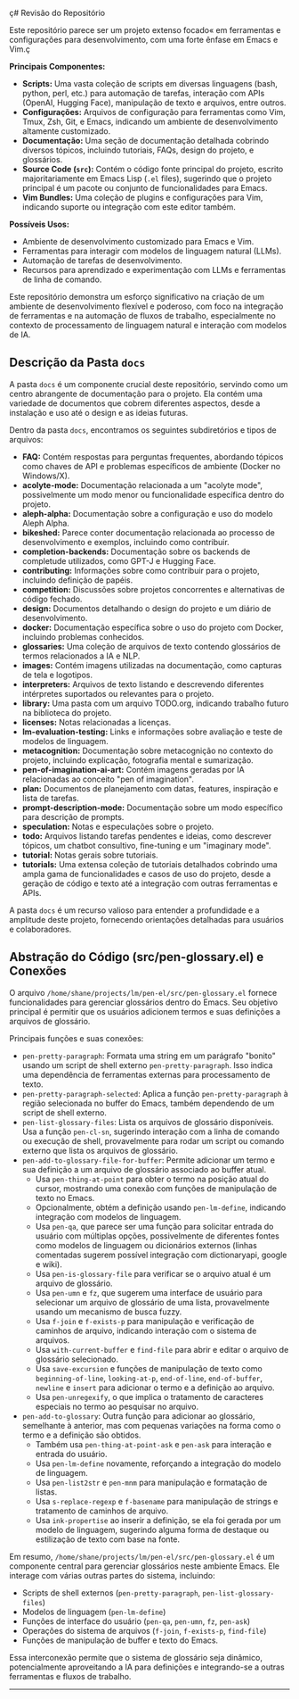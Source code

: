 ç# Revisão do Repositório

Este repositório parece ser um projeto extenso focado« em ferramentas e configurações para desenvolvimento, com uma forte ênfase em Emacs e Vim.ç

**Principais Componentes:**

*   **Scripts:** Uma vasta coleção de scripts em diversas linguagens (bash, python, perl, etc.) para automação de tarefas, interação com APIs (OpenAI, Hugging Face), manipulação de texto e arquivos, entre outros.
*   **Configurações:** Arquivos de configuração para ferramentas como Vim, Tmux, Zsh, Git, e Emacs, indicando um ambiente de desenvolvimento altamente customizado.
*   **Documentação:** Uma seção de documentação detalhada cobrindo diversos tópicos, incluindo tutoriais, FAQs, design do projeto, e glossários.
*   **Source Code (`src`):** Contém o código fonte principal do projeto, escrito majoritariamente em Emacs Lisp (`.el` files), sugerindo que o projeto principal é um pacote ou conjunto de funcionalidades para Emacs.
*   **Vim Bundles:** Uma coleção de plugins e configurações para Vim, indicando suporte ou integração com este editor também.

**Possíveis Usos:**

*   Ambiente de desenvolvimento customizado para Emacs e Vim.
*   Ferramentas para interagir com modelos de linguagem natural (LLMs).
*   Automação de tarefas de desenvolvimento.
*   Recursos para aprendizado e experimentação com LLMs e ferramentas de linha de comando.

Este repositório demonstra um esforço significativo na criação de um ambiente de desenvolvimento flexível e poderoso, com foco na integração de ferramentas e na automação de fluxos de trabalho, especialmente no contexto de processamento de linguagem natural e interação com modelos de IA.


## Descrição da Pasta `docs`

A pasta `docs` é um componente crucial deste repositório, servindo como um centro abrangente de documentação para o projeto. Ela contém uma variedade de documentos que cobrem diferentes aspectos, desde a instalação e uso até o design e as ideias futuras.

Dentro da pasta `docs`, encontramos os seguintes subdiretórios e tipos de arquivos:

*   **FAQ:** Contém respostas para perguntas frequentes, abordando tópicos como chaves de API e problemas específicos de ambiente (Docker no Windows/X).
*   **acolyte-mode:** Documentação relacionada a um "acolyte mode", possivelmente um modo menor ou funcionalidade específica dentro do projeto.
*   **aleph-alpha:** Documentação sobre a configuração e uso do modelo Aleph Alpha.
*   **bikeshed:** Parece conter documentação relacionada ao processo de desenvolvimento e exemplos, incluindo como contribuir.
*   **completion-backends:** Documentação sobre os backends de completude utilizados, como GPT-J e Hugging Face.
*   **contributing:** Informações sobre como contribuir para o projeto, incluindo definição de papéis.
*   **competition:** Discussões sobre projetos concorrentes e alternativas de código fechado.
*   **design:** Documentos detalhando o design do projeto e um diário de desenvolvimento.
*   **docker:** Documentação específica sobre o uso do projeto com Docker, incluindo problemas conhecidos.
*   **glossaries:** Uma coleção de arquivos de texto contendo glossários de termos relacionados a IA e NLP.
*   **images:** Contém imagens utilizadas na documentação, como capturas de tela e logotipos.
*   **interpreters:** Arquivos de texto listando e descrevendo diferentes intérpretes suportados ou relevantes para o projeto.
*   **library:** Uma pasta com um arquivo TODO.org, indicando trabalho futuro na biblioteca do projeto.
*   **licenses:** Notas relacionadas a licenças.
*   **lm-evaluation-testing:** Links e informações sobre avaliação e teste de modelos de linguagem.
*   **metacognition:** Documentação sobre metacognição no contexto do projeto, incluindo explicação, fotografia mental e sumarização.
*   **pen-of-imagination-ai-art:** Contém imagens geradas por IA relacionadas ao conceito "pen of imagination".
*   **plan:** Documentos de planejamento com datas, features, inspiração e lista de tarefas.
*   **prompt-description-mode:** Documentação sobre um modo específico para descrição de prompts.
*   **speculation:** Notas e especulações sobre o projeto.
*   **todo:** Arquivos listando tarefas pendentes e ideias, como descrever tópicos, um chatbot consultivo, fine-tuning e um "imaginary mode".
*   **tutorial:** Notas gerais sobre tutoriais.
*   **tutorials:** Uma extensa coleção de tutoriais detalhados cobrindo uma ampla gama de funcionalidades e casos de uso do projeto, desde a geração de código e texto até a integração com outras ferramentas e APIs.

A pasta `docs` é um recurso valioso para entender a profundidade e a amplitude deste projeto, fornecendo orientações detalhadas para usuários e colaboradores.


## Abstração do Código (src/pen-glossary.el) e Conexões

O arquivo `/home/shane/projects/lm/pen-el/src/pen-glossary.el` fornece funcionalidades para gerenciar glossários dentro do Emacs. Seu objetivo principal é permitir que os usuários adicionem termos e suas definições a arquivos de glossário.

Principais funções e suas conexões:

- `pen-pretty-paragraph`: Formata uma string em um parágrafo "bonito" usando um script de shell externo `pen-pretty-paragraph`. Isso indica uma dependência de ferramentas externas para processamento de texto.
- `pen-pretty-paragraph-selected`: Aplica a função `pen-pretty-paragraph` à região selecionada no buffer do Emacs, também dependendo de um script de shell externo.
- `pen-list-glossary-files`: Lista os arquivos de glossário disponíveis. Usa a função `pen-cl-sn`, sugerindo interação com a linha de comando ou execução de shell, provavelmente para rodar um script ou comando externo que lista os arquivos de glossário.
- `pen-add-to-glossary-file-for-buffer`: Permite adicionar um termo e sua definição a um arquivo de glossário associado ao buffer atual.
    - Usa `pen-thing-at-point` para obter o termo na posição atual do cursor, mostrando uma conexão com funções de manipulação de texto no Emacs.
    - Opcionalmente, obtém a definição usando `pen-lm-define`, indicando integração com modelos de linguagem.
    - Usa `pen-qa`, que parece ser uma função para solicitar entrada do usuário com múltiplas opções, possivelmente de diferentes fontes como modelos de linguagem ou dicionários externos (linhas comentadas sugerem possível integração com dictionaryapi, google e wiki).
    - Usa `pen-is-glossary-file` para verificar se o arquivo atual é um arquivo de glossário.
    - Usa `pen-umn` e `fz`, que sugerem uma interface de usuário para selecionar um arquivo de glossário de uma lista, provavelmente usando um mecanismo de busca fuzzy.
    - Usa `f-join` e `f-exists-p` para manipulação e verificação de caminhos de arquivo, indicando interação com o sistema de arquivos.
    - Usa `with-current-buffer` e `find-file` para abrir e editar o arquivo de glossário selecionado.
    - Usa `save-excursion` e funções de manipulação de texto como `beginning-of-line`, `looking-at-p`, `end-of-line`, `end-of-buffer`, `newline` e `insert` para adicionar o termo e a definição ao arquivo.
    - Usa `pen-unregexify`, o que implica o tratamento de caracteres especiais no termo ao pesquisar no arquivo.
- `pen-add-to-glossary`: Outra função para adicionar ao glossário, semelhante à anterior, mas com pequenas variações na forma como o termo e a definição são obtidos.
    - Também usa `pen-thing-at-point-ask` e `pen-ask` para interação e entrada do usuário.
    - Usa `pen-lm-define` novamente, reforçando a integração do modelo de linguagem.
    - Usa `pen-list2str` e `pen-mnm` para manipulação e formatação de listas.
    - Usa `s-replace-regexp` e `f-basename` para manipulação de strings e tratamento de caminhos de arquivo.
    - Usa `ink-propertise` ao inserir a definição, se ela foi gerada por um modelo de linguagem, sugerindo alguma forma de destaque ou estilização de texto com base na fonte.

Em resumo, `/home/shane/projects/lm/pen-el/src/pen-glossary.el` é um componente central para gerenciar glossários neste ambiente Emacs. Ele interage com várias outras partes do sistema, incluindo:

- Scripts de shell externos (`pen-pretty-paragraph`, `pen-list-glossary-files`)
- Modelos de linguagem (`pen-lm-define`)
- Funções de interface do usuário (`pen-qa`, `pen-umn`, `fz`, `pen-ask`)
- Operações do sistema de arquivos (`f-join`, `f-exists-p`, `find-file`)
- Funções de manipulação de buffer e texto do Emacs.

Essa interconexão permite que o sistema de glossário seja dinâmico, potencialmente aproveitando a IA para definições e integrando-se a outras ferramentas e fluxos de trabalho.

---

